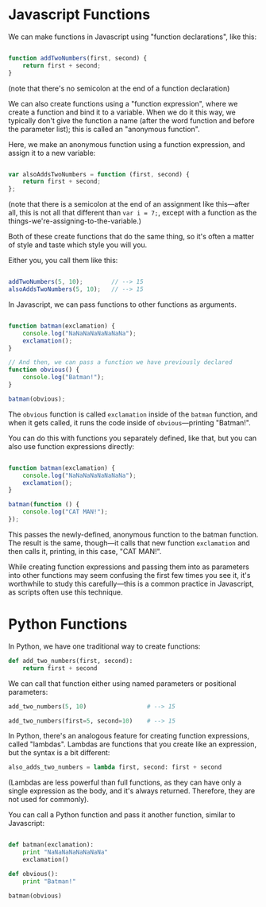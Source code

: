 Javascript Functions
====================

We can make functions in Javascript using "function declarations", like this:

```javascript

function addTwoNumbers(first, second) {
	return first + second;
}
```

(note that there's no semicolon at the end of a function declaration)

We can also create functions using a "function expression", where we create a
function and bind it to a variable. When we do it this way, we typically don't give
the function a name (after the word function and before the parameter list);
this is called an "anonymous function".

Here, we make an anonymous function using a function expression, and assign it
to a new variable:

```javascript

var alsoAddsTwoNumbers = function (first, second) {
    return first + second;
};
```

(note that there is a semicolon at the end of an assignment like this—after all,
this is not all that different than `var i = 7;`, except with a function as
the things-we're-assigning-to-the-variable.)

Both of these create functions that do the same thing, so it's often a matter of
style and taste which style you will you.

Either you, you call them like this:

```javascript

addTwoNumbers(5, 10);        // --> 15
alsoAddsTwoNumbers(5, 10);   // --> 15
```

In Javascript, we can pass functions to other functions as arguments.

```javascript

function batman(exclamation) {
	console.log("NaNaNaNaNaNaNaNa");
	exclamation();
}

// And then, we can pass a function we have previously declared
function obvious() {
	console.log("Batman!");
}

batman(obvious);
```

The `obvious` function is called `exclamation` inside of the `batman` function, and
when it gets called, it runs the code inside of `obvious`—printing "Batman!".

You can do this with functions you separately defined, like that, but you can also use
function expressions directly:


```javascript

function batman(exclamation) {
	console.log("NaNaNaNaNaNaNaNa");
	exclamation();
}

batman(function () {
	console.log("CAT MAN!");
});
```

This passes the newly-defined, anonymous function to the batman function. The
result is the same, though—it calls that new function `exclamation` and then calls it,
printing, in this case, "CAT MAN!".

While creating function expressions and passing them into as parameters into other
functions may seem confusing the first few times you see it, it's worthwhile to study
this carefully—this is a common practice in Javascript, as scripts often use this
technique.


Python Functions
================

In Python, we have one traditional way to create functions:

```python
def add_two_numbers(first, second):
	return first + second
```

We can call that function either using named parameters or positional parameters:

```python
add_two_numbers(5, 10)                 # --> 15

add_two_numbers(first=5, second=10)    # --> 15
```

In Python, there's an analogous feature for creating function expressions, called
"lambdas". Lambdas are functions that you create like an expression, but the syntax
is a bit different:

```python
also_adds_two_numbers = lambda first, second: first + second
```

(Lambdas are less powerful than full functions, as they can have only a single
expression as the body, and it's always returned. Therefore, they are not used
for commonly).

You can call a Python function and pass it another function, similar to Javascript:

```python

def batman(exclamation):
	print "NaNaNaNaNaNaNaNa" 
	exclamation()

def obvious():
	print "Batman!"

batman(obvious)
```

